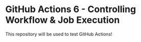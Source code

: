 # GitHub Actions 6 - Controlling Workflow & Job Execution

This repository will be used to test GitHub Actions!